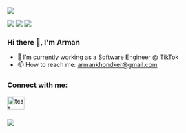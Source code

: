 <img src = "https://readme-typing-svg.herokuapp.com/?lines=Hi!+I+am+Arman+👋;UT+Austin+Grad,+Software+Engineer;and+Open+Source+Contributor!!+😄&size=30&center=true&width=950"/>


[<img src="https://img.shields.io/badge/github-%2312100E.svg?&style=for-the-badge&logo=github&logoColor=white&color=black" />](https://github.com/armankhondker)
[<img src="https://img.shields.io/badge/gitlab-%2312100E.svg?&style=for-the-badge&logo=gitlab&logoColor=white&color=9b51e0" />](https://github.com/armankhondker)
[<img src="https://img.shields.io/badge/linkedin-%230077B5.svg?&style=for-the-badge&logo=linkedin&logoColor=white" />](https://www.linkedin.com/in/armankhondker)



### Hi there 👋, I'm Arman 

<!--
**ArmanKhondker/armankhondker** is a ✨ _special_ ✨ repository because its `README.md` (this file) appears on your GitHub profile.
-->

- 🔭 I’m currently working as a Software Engineer @ TikTok
- 📫 How to reach me: armankhondker@gmail.com

<h3 align="left">Connect with me:</h3>
<a href="https://linkedin.com/in/armankhondker" target="blank"><img align="center" src="https://raw.githubusercontent.com/rahuldkjain/github-profile-readme-generator/master/src/images/icons/Social/linked-in-alt.svg" alt="test" height="30" width="40" /></a>
<h3></h3>

![](https://komarev.com/ghpvc/?username=ArmanKhondker)

